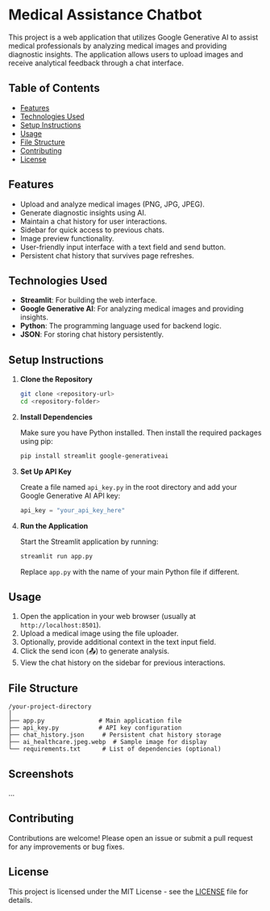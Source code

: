 # Medical Assistance Chatbot

This project is a web application that utilizes Google Generative AI to assist medical professionals by analyzing medical images and providing diagnostic insights. The application allows users to upload images and receive analytical feedback through a chat interface.

## Table of Contents

- [Features](#features)
- [Technologies Used](#technologies-used)
- [Setup Instructions](#setup-instructions)
- [Usage](#usage)
- [File Structure](#file-structure)
- [Contributing](#contributing)
- [License](#license)

## Features

- Upload and analyze medical images (PNG, JPG, JPEG).
- Generate diagnostic insights using AI.
- Maintain a chat history for user interactions.
- Sidebar for quick access to previous chats.
- Image preview functionality.
- User-friendly input interface with a text field and send button.
- Persistent chat history that survives page refreshes.

## Technologies Used

- **Streamlit**: For building the web interface.
- **Google Generative AI**: For analyzing medical images and providing insights.
- **Python**: The programming language used for backend logic.
- **JSON**: For storing chat history persistently.

## Setup Instructions

1. **Clone the Repository**

   ```bash
   git clone <repository-url>
   cd <repository-folder>
   ```

2. **Install Dependencies**

   Make sure you have Python installed. Then install the required packages using pip:

   ```bash
   pip install streamlit google-generativeai
   ```

3. **Set Up API Key**

   Create a file named `api_key.py` in the root directory and add your Google Generative AI API key:

   ```python
   api_key = "your_api_key_here"
   ```

4. **Run the Application**

   Start the Streamlit application by running:

   ```bash
   streamlit run app.py
   ```

   Replace `app.py` with the name of your main Python file if different.

## Usage

1. Open the application in your web browser (usually at `http://localhost:8501`).
2. Upload a medical image using the file uploader.
3. Optionally, provide additional context in the text input field.
4. Click the send icon (📤) to generate analysis.
5. View the chat history on the sidebar for previous interactions.

## File Structure

```
/your-project-directory
│
├── app.py               # Main application file
├── api_key.py           # API key configuration
├── chat_history.json     # Persistent chat history storage
├── ai_healthcare.jpeg.webp  # Sample image for display
└── requirements.txt      # List of dependencies (optional)
```

## Screenshots
...

## Contributing

Contributions are welcome! Please open an issue or submit a pull request for any improvements or bug fixes.

## License

This project is licensed under the MIT License - see the [LICENSE](LICENSE) file for details.